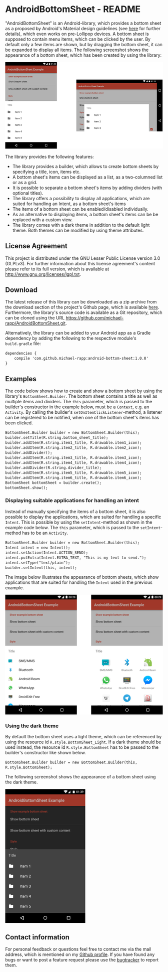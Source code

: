 # AndroidBottomSheet - README

"AndroidBottomSheet" is an Android-library, which provides a bottom sheet as a proposed by Android's Material design guidelines (see [here](http://www.google.com/design/spec/components/bottom-sheets.html) for further details), which even works on pre-Lollipop devices. A bottom sheet is supposed to contain menu items, which can be clicked by the user. By default only a few items are shown, but by dragging the bottom sheet, it can be expanded to display all items. The following screenshot shows the appearance of a bottom sheet, which has been created by using the library:

![](doc/images/example.png)

The library provides the following features:

- The library provides a builder, which allows to create bottom sheets by specifying a title, icon, items etc.
- A bottom sheet's items can be displayed as a list, as a two-columned list or as a grid.
- It is possible to separate a bottom sheet's items by adding dividers (with optional titles).
- The library offers a possibility to display all applications, which are suited for handling an Intent, as a bottom sheet's items
- The items of a bottom sheet can be enabled/disabled individually.
- As an alternative to displaying items, a bottom sheet's items can be be replaced with a custom view.
- The library comes with a dark theme in addition to the default light theme. Both themes can be modified by using theme attributes.

## License Agreement

This project is distributed under the GNU Lesser Public License version 3.0 (GLPLv3). For further information about this license agreement's content please refer to its full version, which is available at http://www.gnu.org/licenses/lgpl.txt.

## Download

The latest release of this library can be downloaded as a zip archive from the download section of the project's Github page, which is available [here](https://github.com/michael-rapp/AndroidBottomSheet/releases). Furthermore, the library's source code is available as a Git repository, which can be cloned using the URL https://github.com/michael-rapp/AndroidBottomSheet.git.

Alternatively, the library can be added to your Android app as a Gradle dependency by adding the following to the respective module's `build.gradle` file:

```
dependencies {
    compile 'com.github.michael-rapp:android-bottom-sheet:1.0.0'
}
```

## Examples

The code below shows how to create and show a bottom sheet by using the library's `BottomSheet.Builder`. The bottom sheet contains a title as well as multiple items and dividers. The `this` parameter, which is passed to the builder's constructor in the example below, must be a `Context`, e.g. an `Activity`. By calling the builder's `setOnItemClickListener`-method, a listener can be registered to be notified, when one of the bottom sheet's items has been clicked.

```
BottomSheet.Builder builder = new BottomSheet.Builder(this); 
builder.setTitle(R.string.bottom_sheet_title);
builder.addItem(R.string.item1_title, R.drawable.item1_icon);
builder.addItem(R.string.item2_title, R.drawable.item2_icon);
builder.addDivider();
builder.addItem(R.string.item3_title, R.drawable.item3_icon);
builder.addItem(R.string.item4_title, R.drawable.item4_icon);
builder.addDivider(R.string.divider_title);
builder.addItem(R.string.item5_title, R.drawable.item5_icon);
builder.addItem(R.string.item6_title, R.drawable.item6_icon);
BottomSheet bottomSheet = builder.create();
bottomSheet.show();
```

### Displaying suitable applications for handling an intent

Instead of manually specifying the items of a bottom sheet, it is also possible to display the applications, which are suited for handling a specific `Intent`. This is possible by using the `setIntent`-method as shown in the example code below. The `this` parameter, which is passed to the `setIntent`-method has to be an `Activity`. 

```
BottomSheet.Builder builder = new BottomSheet.Builder(this);
Intent intent = new Intent();
intent.setAction(Intent.ACTION_SEND);
intent.putExtra(Intent.EXTRA_TEXT, "This is my text to send.");
intent.setType("text/plain");
builder.setIntent(this, intent);
```

The image below illustrates the appearance of bottom sheets, which show applications that are suited for handling the `Intent` used in the previous example. 

![](doc/images/example-intent.png)

### Using the dark theme

By default the bottom sheet uses a light theme, which can be referenced by using the resource id `R.style.BottomSheet_Light`. If a dark theme should be used instead, the resource id `R.style.BottomSheet` has to be passed to the builder's constructor like shown below. 

```
BottomSheet.Builder builder = new BottomSheet.Builder(this, R.style.BottomSheet);
```

The following screenshot shows the appearance of a bottom sheet using the dark theme.

![](doc/images/example-dark.png)

## Contact information

For personal feedback or questions feel free to contact me via the mail address, which is mentioned on my [Github profile](https://github.com/michael-rapp). If you have found any bugs or want to post a feature request please use the [bugtracker](https://github.com/michael-rapp/AndroidBottomSheet/issues) to report them.
